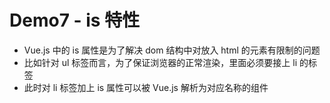 # Demo7 - is 特性
- Vue.js 中的 is 属性是为了解决 dom 结构中对放入 html 的元素有限制的问题
- 比如针对 ul 标签而言，为了保证浏览器的正常渲染，里面必须要接上 li 的标签
- 此时对 li 标签加上 is 属性可以被 Vue.js 解析为对应名称的组件
